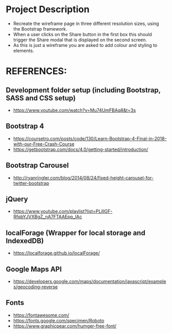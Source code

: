 # Project Description
* Recreate the wireframe page in three different resolution sizes, using the Bootstrap framework.
* When a user clicks on the Share button in the first box this should trigger the Share modal that is displayed on the second screen.
* As this is just a wireframe you are asked to add colour and styling to elements.

# REFERENCES:
## Development folder setup (including Bootstrap, SASS and CSS setup)
* https://www.youtube.com/watch?v=Mu74UmFBAq8&t=3s

## Bootstrap 4
* https://coursetro.com/posts/code/130/Learn-Bootstrap-4-Final-in-2018-with-our-Free-Crash-Course
* https://getbootstrap.com/docs/4.0/getting-started/introduction/

## Bootstrap Carousel
* http://ryanringler.com/blog/2014/08/24/fixed-height-carousel-for-twitter-bootstrap

## jQuery
* https://www.youtube.com/playlist?list=PLillGF-RfqbYJVXBgZ_nA7FTAAEpp_IAc

## localForage (Wrapper for local storage and IndexedDB)
* https://localforage.github.io/localForage/

## Google Maps API
* https://developers.google.com/maps/documentation/javascript/examples/geocoding-reverse

## Fonts
* https://fontawesome.com/
* https://fonts.google.com/specimen/Roboto
* https://www.graphicpear.com/humger-free-font/
